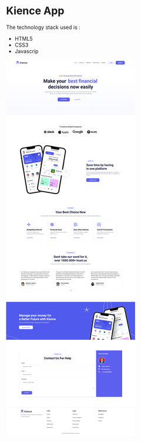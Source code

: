 # Kience App
The technology stack used is :
- HTML5
- CSS3
- Javascrip

![Screen Shot](https://github.com/aditiaprabowo3/Kiance/blob/main/assets/ss.png)
